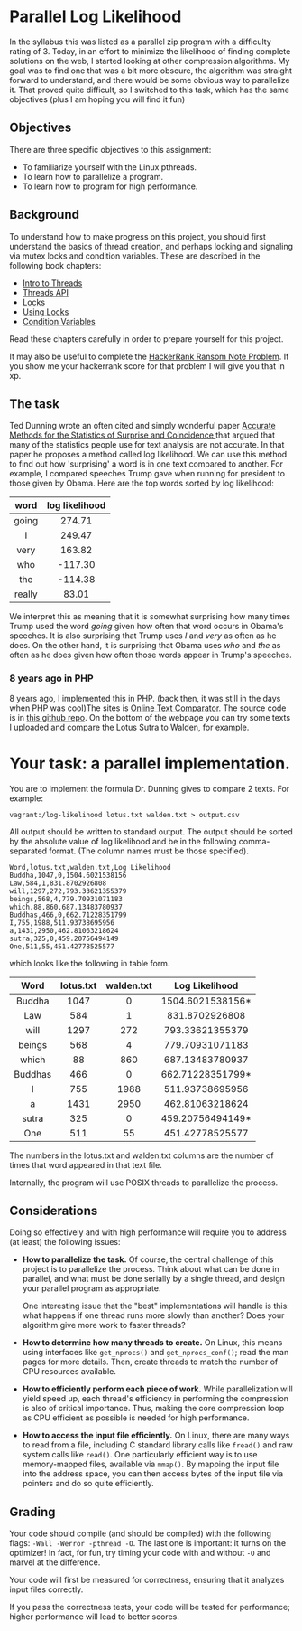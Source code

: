 # Parallel Log Likelihood 

In the syllabus this was listed as a parallel zip program with a difficulty rating of 3. Today, in an effort to minimize the likelihood of finding complete solutions on the web, I started looking at other compression algorithms. My goal was to find one that was a bit more obscure, the algorithm was straight forward to understand, and there would be some obvious way to parallelize it. That proved quite difficult, so I switched to this task, which has the same objectives (plus I am hoping you will find it fun)

## Objectives

There are three specific objectives to this assignment:

* To familiarize yourself with the Linux pthreads.
* To learn how to parallelize a program.
* To learn how to program for high performance.

## Background

To understand how to make progress on this project, you should first
understand the basics of thread creation, and perhaps locking and signaling
via mutex locks and condition variables. These are described in the following
book chapters:

- [Intro to Threads](http://pages.cs.wisc.edu/~remzi/OSTEP/threads-intro.pdf)
- [Threads API](http://pages.cs.wisc.edu/~remzi/OSTEP/threads-api.pdf)
- [Locks](http://pages.cs.wisc.edu/~remzi/OSTEP/threads-locks.pdf)
- [Using Locks](http://pages.cs.wisc.edu/~remzi/OSTEP/threads-locks-usage.pdf)
- [Condition Variables](http://pages.cs.wisc.edu/~remzi/OSTEP/threads-cv.pdf)

Read these chapters carefully in order to prepare yourself for this project.

It may also be useful to complete the [HackerRank Ransom Note Problem](https://www.hackerrank.com/challenges/ctci-ransom-note/problem). If you show me your hackerrank score for that problem I will give you that in xp.

## The task

Ted Dunning wrote an often cited and simply wonderful paper [Accurate Methods for the Statistics of Surprise and Coincidence ](http://aclweb.org/anthology/J93-1003) that argued that many of the statistics people use for text analysis are not accurate. In that paper he proposes a method called log likelihood. We can use this method to find out how 'surprising' a word is in one text compared to another.  For example, I compared speeches Trump gave when running for president to those given by Obama. Here are the  top words sorted by log likelihood:

word | log likelihood
:---: | :---:
going | 274.71
I | 249.47
very | 163.82
who | -117.30
the | -114.38
really | 83.01

We interpret this as meaning that it is somewhat surprising how many times Trump used the word *going* given how often that word occurs in Obama's speeches. It is also surprising that Trump uses *I* and *very* as often as he does. On the other hand, it is surprising that Obama uses *who* and *the* as often as he does given how often those words appear in Trump's speeches. 

### 8 years ago in PHP
8 years ago, I implemented this in PHP. (back then, it was still in the days when PHP was cool)The sites is [Online Text Comparator](http://guidetodatamining.com/ngramAnalyzer/comparator.php). The source code is in [this github repo](https://github.com/zacharski/ngramAnalyzer).  On the bottom of the webpage you can try some texts I uploaded and compare the Lotus Sutra to Walden, for example.

# Your task: a parallel implementation.
You are to implement the formula Dr. Dunning gives to compare 2 texts. For example:

	vagrant:/log-likelihood lotus.txt walden.txt > output.csv 

All output should be written to standard output.  The output should be sorted by the absolute value of log likelihood and be in the following comma-separated format. (The column names must be those specified).

	Word,lotus.txt,walden.txt,Log Likelihood
	Buddha,1047,0,1504.6021538156
	Law,584,1,831.8702926808
	will,1297,272,793.33621355379
	beings,568,4,779.70931071183
	which,88,860,687.13483780937
	Buddhas,466,0,662.71228351799
	I,755,1988,511.93738695956
	a,1431,2950,462.81063218624
	sutra,325,0,459.20756494149
	One,511,55,451.42778525577

which looks like the following in table form.

Word|lotus.txt|walden.txt|Log Likelihood
:--: | :--: | :--: | :--: |
Buddha|1047|0|1504.6021538156*
Law|584|1|831.8702926808
will|1297|272|793.33621355379
beings|568|4|779.70931071183
which|88|860|687.13483780937
Buddhas|466|0|662.71228351799*
I|755|1988|511.93738695956
a|1431|2950|462.81063218624
sutra|325|0|459.20756494149*
One|511|55|451.42778525577

The numbers in the lotus.txt and walden.txt columns are the number of times that word appeared in that text file.


Internally, the program will use POSIX threads to parallelize the process.  

## Considerations

Doing so effectively and with high performance will require you to address (at
least) the following issues:

- **How to parallelize the task.** Of course, the central challenge of
    this project is to parallelize the process. Think about what
    can be done in parallel, and what must be done serially by a single
    thread, and design your parallel program as appropriate.

    One interesting issue that the "best" implementations will handle is this:
    what happens if one thread runs more slowly than another? Does your algorithm give more work to faster threads? 

- **How to determine how many threads to create.** On Linux, this means using
    interfaces like `get_nprocs()` and `get_nprocs_conf()`; read the man pages
    for more details. Then, create threads to match the number of CPU
    resources available.

- **How to efficiently perform each piece of work.** While parallelization
    will yield speed up, each thread's efficiency in performing the
    compression is also of critical importance. Thus, making the core
    compression loop as CPU efficient as possible is needed for high
    performance. 

- **How to access the input file efficiently.** On Linux, there are many ways
    to read from a file, including C standard library calls like `fread()` and
    raw system calls like `read()`. One particularly efficient way is to use
    memory-mapped files, available via `mmap()`. By mapping the input file
    into the address space, you can then access bytes of the input file via
    pointers and do so quite efficiently. 


## Grading

Your code should compile (and should be compiled) with the following flags:
`-Wall -Werror -pthread -O`. The last one is important: it turns on the
optimizer! In fact, for fun, try timing your code with and without `-O` and
marvel at the difference.

Your code will first be measured for correctness, ensuring that it analyzes input
files correctly.

If you pass the correctness tests, your code will be tested for performance;
higher performance will lead to better scores.






